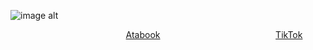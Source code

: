 ![image alt](https://github.com/the-divine-feminine/the-divine-feminine/blob/3b42006bd841ff30a3af07161f140788af96beae/440%20Sem%20T%C3%ADtulo_20250613165641.png)

⠀⠀⠀⠀⠀⠀⠀⠀⠀⠀⠀⠀⠀⠀⠀⠀⠀⠀[Atabook](https://alas2ca.atabook.org/)⠀⠀⠀⠀⠀⠀⠀⠀⠀⠀⠀⠀⠀⠀⠀⠀⠀⠀[TikTok](https://www.tiktok.com/@ticiasemle)

